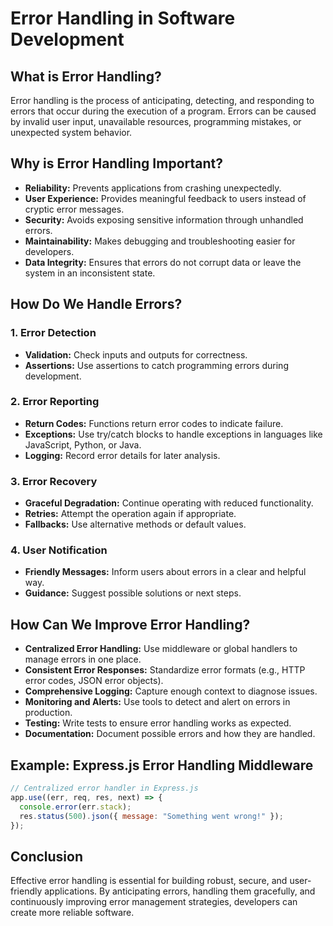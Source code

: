 # Error Handling in Software Development

## What is Error Handling?

Error handling is the process of anticipating, detecting, and responding to errors that occur during the execution of a program. Errors can be caused by invalid user input, unavailable resources, programming mistakes, or unexpected system behavior.

## Why is Error Handling Important?

- **Reliability:** Prevents applications from crashing unexpectedly.
- **User Experience:** Provides meaningful feedback to users instead of cryptic error messages.
- **Security:** Avoids exposing sensitive information through unhandled errors.
- **Maintainability:** Makes debugging and troubleshooting easier for developers.
- **Data Integrity:** Ensures that errors do not corrupt data or leave the system in an inconsistent state.

## How Do We Handle Errors?

### 1. Error Detection

- **Validation:** Check inputs and outputs for correctness.
- **Assertions:** Use assertions to catch programming errors during development.

### 2. Error Reporting

- **Return Codes:** Functions return error codes to indicate failure.
- **Exceptions:** Use try/catch blocks to handle exceptions in languages like JavaScript, Python, or Java.
- **Logging:** Record error details for later analysis.

### 3. Error Recovery

- **Graceful Degradation:** Continue operating with reduced functionality.
- **Retries:** Attempt the operation again if appropriate.
- **Fallbacks:** Use alternative methods or default values.

### 4. User Notification

- **Friendly Messages:** Inform users about errors in a clear and helpful way.
- **Guidance:** Suggest possible solutions or next steps.

## How Can We Improve Error Handling?

- **Centralized Error Handling:** Use middleware or global handlers to manage errors in one place.
- **Consistent Error Responses:** Standardize error formats (e.g., HTTP error codes, JSON error objects).
- **Comprehensive Logging:** Capture enough context to diagnose issues.
- **Monitoring and Alerts:** Use tools to detect and alert on errors in production.
- **Testing:** Write tests to ensure error handling works as expected.
- **Documentation:** Document possible errors and how they are handled.

## Example: Express.js Error Handling Middleware

```js
// Centralized error handler in Express.js
app.use((err, req, res, next) => {
  console.error(err.stack);
  res.status(500).json({ message: "Something went wrong!" });
});
```

## Conclusion

Effective error handling is essential for building robust, secure, and user-friendly applications. By anticipating errors, handling them gracefully, and continuously improving error management strategies, developers can create more reliable software.
